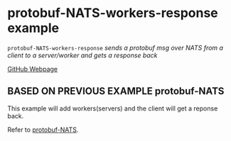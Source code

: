 # protobuf-NATS-workers-response example

`protobuf-NATS-workers-response` _sends a protobuf msg over NATS from a client to a server/worker and
gets a response back_

[GitHub Webpage](https://jeffdecola.github.io/my-go-examples/)

## BASED ON PREVIOUS EXAMPLE protobuf-NATS

This example will add workers(servers) and the client will get a reponse back.

Refer to
[protobuf-NATS](https://github.com/JeffDeCola/my-go-examples/tree/master/protobuf-NATS).
